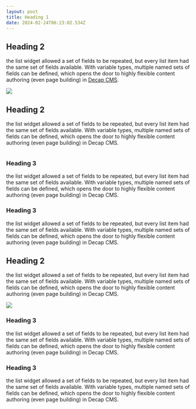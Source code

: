 ```yaml
---
layout: post
title: Heading 1
date: 2024-02-24T06:23:02.534Z
---
```

## Heading 2

the list widget allowed a set of fields to be repeated, but every list item had the same set of fields available. With variable types, multiple named sets of fields can be defined, which opens the door to highly flexible content authoring (even page building) in [Decap CMS](https://decapcms.org/). 

![](https://decapcms.org/img/og-image.jpg)

## Heading 2

the list widget allowed a set of fields to be repeated, but every list item had the same set of fields available. With variable types, multiple named sets of fields can be defined, which opens the door to highly flexible content authoring (even page building) in Decap CMS. 

![]()

### Heading 3

the list widget allowed a set of fields to be repeated, but every list item had the same set of fields available. With variable types, multiple named sets of fields can be defined, which opens the door to highly flexible content authoring (even page building) in Decap CMS. 

### Heading 3

the list widget allowed a set of fields to be repeated, but every list item had the same set of fields available. With variable types, multiple named sets of fields can be defined, which opens the door to highly flexible content authoring (even page building) in Decap CMS. 

## Heading 2

the list widget allowed a set of fields to be repeated, but every list item had the same set of fields available. With variable types, multiple named sets of fields can be defined, which opens the door to highly flexible content authoring (even page building) in Decap CMS. 

![](https://images.prismic.io/staticmania/6579a976531ac2845a2635b4_Review-of-Decap-CMS.jpg?auto=format,compress)

### Heading 3 

the list widget allowed a set of fields to be repeated, but every list item had the same set of fields available. With variable types, multiple named sets of fields can be defined, which opens the door to highly flexible content authoring (even page building) in Decap CMS. 

### Heading 3 

the list widget allowed a set of fields to be repeated, but every list item had the same set of fields available. With variable types, multiple named sets of fields can be defined, which opens the door to highly flexible content authoring (even page building) in Decap CMS.
